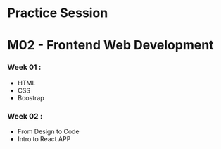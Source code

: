 # Practice Session
# M02 - Frontend Web Development

### Week 01 :
- HTML
- CSS
- Boostrap

### Week 02 :
- From Design to Code
- Intro to React APP
